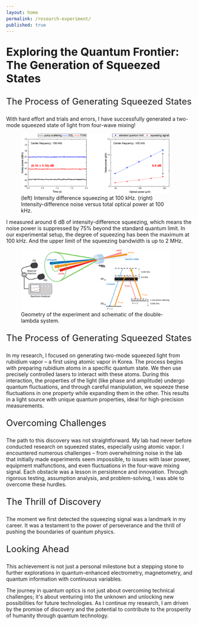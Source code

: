 ```yaml
---
layout: home
permalink: /research-experiment/
published: true
---
```


<p style="font-size: 30px;"><b>Exploring the Quantum Frontier: The Generation of Squeezed States</b></p>

<p style="font-size: 24px;">The Process of Generating Squeezed States</p>

With hard effort and trials and errors, I have successfully generated a two-mode squeezed state of light from four-wave mixing!

<figure style="width: 80%" class="align-center">
  <img src="/assets/images/squeezing-1.png" alt="">
  <figcaption>(left) Intensity difference squeezing at 100 kHz. (right) Intensity-difference noise versus total optical power at 100 kHz.</figcaption>
</figure>

I measured around 6 dB of intensity-difference squeezing, which means the noise power is suppressed by 75% beyond the standard quantum limit. In our experimental setup, the degree of squeezing has been the maximum at 100 kHz. And the upper limit of the squeezing bandwidth is up to 2 MHz.

<figure style="width: 80%" class="align-center">
  <img src="/assets/images/squeezing-2.png" alt="">
  <figcaption>Geometry of the experiment and schematic of the double-lambda system.</figcaption>
</figure>

<p style="font-size: 24px;">The Process of Generating Squeezed States</p>

In my research, I focused on generating two-mode squeezed light from rubidium vapor – a first using atomic vapor in Korea. The process begins with preparing rubidium atoms in a specific quantum state. We then use precisely controlled lasers to interact with these atoms. During this interaction, the properties of the light (like phase and amplitude) undergo quantum fluctuations, and through careful manipulation, we squeeze these fluctuations in one property while expanding them in the other. This results in a light source with unique quantum properties, ideal for high-precision measurements.

<p style="font-size: 24px;">Overcoming Challenges</p>

The path to this discovery was not straightforward. My lab had never before conducted research on squeezed states, especially using atomic vapor. I encountered numerous challenges – from overwhelming noise in the lab that initially made experiments seem impossible, to issues with laser power, equipment malfunctions, and even fluctuations in the four-wave mixing signal. Each obstacle was a lesson in persistence and innovation. Through rigorous testing, assumption analysis, and problem-solving, I was able to overcome these hurdles.

<p style="font-size: 24px;">The Thrill of Discovery</p>

The moment we first detected the squeezing signal was a landmark in my career. It was a testament to the power of perseverance and the thrill of pushing the boundaries of quantum physics.

<p style="font-size: 24px;">Looking Ahead</p>

This achievement is not just a personal milestone but a stepping stone to further explorations in quantum-enhanced electrometry, magnetometry, and quantum information with continuous variables.

The journey in quantum optics is not just about overcoming technical challenges; it's about venturing into the unknown and unlocking new possibilities for future technologies. As I continue my research, I am driven by the promise of discovery and the potential to contribute to the prosperity of humanity through quantum technology.
